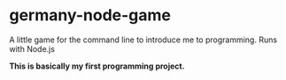# germany-node-game
A little game for the command line to introduce me to programming. Runs with Node.js

**This is basically my first programming project.**
